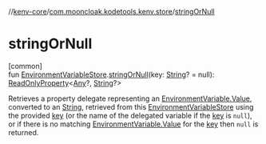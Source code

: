 //[kenv-core](../../index.md)/[com.mooncloak.kodetools.kenv.store](index.md)/[stringOrNull](string-or-null.md)

# stringOrNull

[common]\
fun [EnvironmentVariableStore](-environment-variable-store/index.md).[stringOrNull](string-or-null.md)(key: [String](https://kotlinlang.org/api/core/kotlin-stdlib/kotlin/-string/index.html)? = null): [ReadOnlyProperty](https://kotlinlang.org/api/core/kotlin-stdlib/kotlin.properties/-read-only-property/index.html)&lt;[Any](https://kotlinlang.org/api/core/kotlin-stdlib/kotlin/-any/index.html)?, [String](https://kotlinlang.org/api/core/kotlin-stdlib/kotlin/-string/index.html)?&gt;

Retrieves a property delegate representing an [EnvironmentVariable.Value](../com.mooncloak.kodetools.kenv/-environment-variable/-value/index.md), converted to an [String](https://kotlinlang.org/api/core/kotlin-stdlib/kotlin/-string/index.html), retrieved from this [EnvironmentVariableStore](-environment-variable-store/index.md) using the provided [key](string-or-null.md) (or the name of the delegated variable if the [key](string-or-null.md) is `null`), or if there is no matching [EnvironmentVariable.Value](../com.mooncloak.kodetools.kenv/-environment-variable/-value/index.md) for the [key](string-or-null.md) then `null` is returned.

